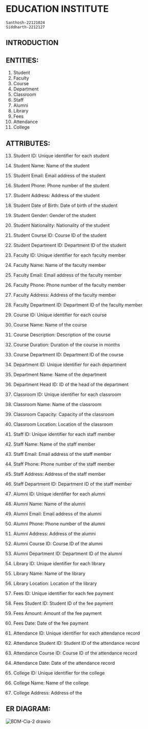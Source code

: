 # EDUCATION INSTITUTE
    Santhosh-22121024
    Siddharth-2212127
    
## INTRODUCTION
  



## ENTITIES:
1.	Student
2.	Faculty
3.	Course
4.	Department
5.	Classroom
6.	Staff
7.	Alumni
8.	Library
9.	Fees
10.	Attendance
11.	College


## ATTRIBUTES:
13.	Student ID: Unique identifier for each student
14.	Student Name: Name of the student
15.	Student Email: Email address of the student
16.	Student Phone: Phone number of the student
17.	Student Address: Address of the student
18.	Student Date of Birth: Date of birth of the student
19.	Student Gender: Gender of the student
20.	Student Nationality: Nationality of the student
21.	Student Course ID: Course ID of the student
22.	Student Department ID: Department ID of the student

23.	Faculty ID: Unique identifier for each faculty member
24.	Faculty Name: Name of the faculty member
25.	Faculty Email: Email address of the faculty member
26.	Faculty Phone: Phone number of the faculty member
27.	Faculty Address: Address of the faculty member
28.	Faculty Department ID: Department ID of the faculty member

29.	Course ID: Unique identifier for each course
30.	Course Name: Name of the course
31.	Course Description: Description of the course
32.	Course Duration: Duration of the course in months
33.	Course Department ID: Department ID of the course

34.	Department ID: Unique identifier for each department
35.	Department Name: Name of the department
36.	Department Head ID: ID of the head of the department

37.	Classroom ID: Unique identifier for each classroom
38.	Classroom Name: Name of the classroom
39.	Classroom Capacity: Capacity of the classroom
40.	Classroom Location: Location of the classroom

41.	Staff ID: Unique identifier for each staff member
42.	Staff Name: Name of the staff member
43.	Staff Email: Email address of the staff member
44.	Staff Phone: Phone number of the staff member
45.	Staff Address: Address of the staff member
46.	Staff Department ID: Department ID of the staff member

47.	Alumni ID: Unique identifier for each alumni
48.	Alumni Name: Name of the alumni
49.	Alumni Email: Email address of the alumni
50.	Alumni Phone: Phone number of the alumni
51.	Alumni Address: Address of the alumni
52.	Alumni Course ID: Course ID of the alumni
53.	Alumni Department ID: Department ID of the alumni

54.	Library ID: Unique identifier for each library
55.	Library Name: Name of the library
56.	Library Location: Location of the library

57.	Fees ID: Unique identifier for each fee payment
58.	Fees Student ID: Student ID of the fee payment
59.	Fees Amount: Amount of the fee payment
60.	Fees Date: Date of the fee payment

61.	Attendance ID: Unique identifier for each attendance record
62.	Attendance Student ID: Student ID of the attendance record
63.	Attendance Course ID: Course ID of the attendance record
64.	Attendance Date: Date of the attendance record

65.	College ID: Unique identifier for the college
66.	College Name: Name of the college
67.	College Address: Address of the


## ER DIAGRAM:

![BDM-Cia-2 drawio](https://user-images.githubusercontent.com/78794083/234301889-7802e3de-0c07-4156-bfd0-b238a47bd242.png)


